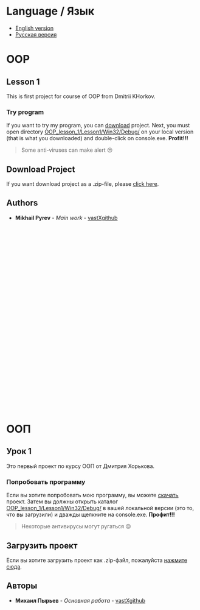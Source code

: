 # Language / Язык
* [English version](https://github.com/vastXgithub/OOP_lesson_1/blob/master/README.md#oop)
* [Русская версия](https://github.com/vastXgithub/OOP_lesson_1/blob/master/README.md#%D0%BE%D0%BE%D0%BF)
# OOP
## Lesson 1
This is first project for course of OOP from Dmitrii KHorkov.
### Try program
If you want to try my program, you can [download](https://github.com/vastXgithub/OOP_lesson_1/archive/master.zip) project.
Next, you must open directory [OOP_lesson_1/Lesson1/Win32/Debug/](https://github.com/vastXgithub/OOP_lesson_1/tree/master/Lesson1/Win32/Debug) on your local version (that is what you downloaded) and double-click on console.exe. **Profit!!!**
> Some anti-viruses can make alert :unamused:
## Download Project
If you want download project as a .zip-file, please [click here](https://github.com/vastXgithub/OOP_lesson_1/archive/master.zip).
## Authors
* **Mikhail Pyrev** - *Main work* - [vastXgithub](https://github.com/vastXgithub)

<br />
<br />
<br />
<br />
<br />
<br />
<br />
<br />
<br />
<br />
<br />
<br />
<br />
<br />
<br />
<br />
<br />
<br />
<br />
<br />
<br />
<br />
<br />
<br />
<br />
<br />
<br />
<br />

# ООП
## Урок 1
Это первый проект по курсу ООП от Дмитрия Хорькова.
### Попробовать программу
Если вы хотите попробовать мою программу, вы можете [скачать](https://github.com/vastXgithub/OOP_lesson_1/archive/master.zip) проект.
Затем вы должны открыть каталог [OOP_lesson_1/Lesson1/Win32/Debug/](https://github.com/vastXgithub/OOP_lesson_1/tree/master/Lesson1/Win32/Debug) в вашей локальной версии (это то, что вы загрузили) и дважды щелкните на console.exe. **Профит!!!**
> Некоторые антивирусы могут ругаться :unamused:
## Загрузить проект
Если вы хотите загрузить проект как .zip-файл, пожалуйста [нажмите сюда](https://github.com/vastXgithub/OOP_lesson_1/archive/master.zip).
## Авторы
* **Михаил Пырьев** - *Основная работа* - [vastXgithub](https://github.com/vastXgithub)
